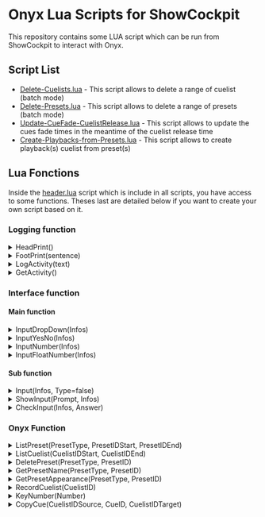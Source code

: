 # Onyx Lua Scripts for ShowCockpit

This repository contains some LUA script which can be run from ShowCockpit to interact with Onyx.

## Script List

* [Delete-Cuelists.lua](https://github.com/Spb8Lighting/OnyxLuaScripts/blob/master/dist/Delete-Cuelists.lua) - This script allows to delete a range of cuelist (batch mode)
* [Delete-Presets.lua](https://github.com/Spb8Lighting/OnyxLuaScripts/blob/master/dist/Delete-Presets.lua) - This script allows to delete a range of presets (batch mode)
* [Update-CueFade-CuelistRelease.lua](https://github.com/Spb8Lighting/OnyxLuaScripts/blob/master/dist/Update-CueFade-CuelistRelease.lua) - This script allows to update the cues fade times in the meantime of the cuelist release time
* [Create-Playbacks-from-Presets.lua](https://github.com/Spb8Lighting/OnyxLuaScripts/blob/master/dist/Create-Playbacks-from-Presets.lua) - This script allows to create playback(s) cuelist from preset(s)

## Lua Fonctions

Inside the [header.lua](https://github.com/Spb8Lighting/OnyxLuaScripts/blob/master/assets/header.lua) script which is include in all scripts, you have access to some functions. Theses last are detailed below if you want to create your own script based on it.

### Logging function

<details>
    <summary>HeadPrint()</summary>
    <p>This function will log the in ShowCockpit the Script Name and the Script Version</p>
</details>
<details>
    <summary>FootPrint(sentence)</summary>
    <p>Arguments: string sentence</p>
    <p>This function will log the in ShowCockpit sentence argument and display the author informations and display a pop-up to user (for script ends)</p>
</details>
<details>
    <summary>LogActivity(text)</summary>
    <p>Arguments: string text</p>
    <p>This function will register all the text argument. It can be restitute later by calling the GetActivity() function</p>
</details>
<details>
    <summary>GetActivity()</summary>
    <p>This function will compile all text sent through the LogActivity(text) function. Each text will have a chariot return as suffix.</p>
</details>

### Interface function

#### Main function

<details>
    <summary>InputDropDown(Infos)</summary>
    <p>Arguments: JSON Infos {Question: string, Description: string, Buttons: JSON {string Button1, string Button2, string Button3}, DefaultButton : string, DropDown : JSON {string Value 1, string Value 2, ...}, DropDownDefault: string}</p>
    <p>Dependency: Input(), ShowInput()</p>
    <p>This function will display the CreatePrompt of type "DropDown" to the user and will return the user choice value</p>
</details>
<details>
    <summary>InputYesNo(Infos)</summary>
    <p>Arguments: JSON Infos {Question: string, Description: string, Buttons: JSON {string Button1, string Button2, string Button3}, DefaultButton : string, DropDown : JSON {string Value 1, string Value 2, ...}, DropDownDefault: string}</p>
    <p>Dependency: Input(), ShowInput()</p>
    <p>This function will display the CreatePrompt of with only buttons to the user and will return the user button click value</p>
</details>
<details>
    <summary>InputNumber(Infos)</summary>
    <p>Arguments: JSON Infos {Question: string, Description: string, Buttons: JSON {string Button1, string Button2, string Button3}, DefaultButton : string, DropDown : JSON {string Value 1, string Value 2, ...}, DropDownDefault: string}</p>
    <p>Dependency: Input(), ShowInput()</p>
    <p>This function will display the CreatePrompt of type "IntegerInput" to the user and will return the user value</p>
</details>
<details>
    <summary>InputFloatNumber(Infos)</summary>
    <p>Arguments: JSON Infos {Question: string, Description: string, Buttons: JSON {string Button1, string Button2, string Button3}, DefaultButton : string, DropDown : JSON {string Value 1, string Value 2, ...}, DropDownDefault: string}</p>
    <p>Dependency: Input(), ShowInput()</p>
    <p>This function will display the CreatePrompt of type "FloatInput" to the user and will return the user value</p>
</details>

#### Sub function

<details>
    <summary>Input(Infos, Type=false)</summary>
    <p>Arguments: JSON Infos {Question: string, Description: string, Buttons: JSON {string Button1, string Button2, string Button3}, DefaultButton : string}, string Type [IntegerInput|FloatInput|TextInput|DropDown]</p>
    <p>This function will return the ShowCockpit CreatePrompt() object</p>
</details>
<details>
    <summary>ShowInput(Prompt, Infos)</summary>
    <p>Arguments: object CreatePrompt, JSON Infos {Cancel: boolean}</p>
    <p>Dependency: CheckInput()</p>
    <p>This function will display the CreatePrompt to the user and will return the user answer (CheckInput() function output)</p>
</details>
<details>
    <summary>CheckInput(Infos, Answer)</summary>
    <p>Arguments: JSON Infos {Cancel: boolean}, array Answer</p>
    <p>This function will return, following the Infos.Cancel value, the user answer. If Infos.Cancel is true, and the user answer is empty or button cancel, the return will be a NIL value. Else, the answer will be the button content or the input value</p>
</details>

### Onyx Function

<details>
    <summary>ListPreset(PresetType, PresetIDStart, PresetIDEnd)</summary>
    <p>Arguments: string PresetType [Intensity|PanTilt|Color|Gobo|Beam|BeamFX|Framing], int PresetIDStart, int PresetIDEnd</p>
    <p>Dependency: GetPresetName()</p>
    <p>This function will return an array of JSON object {id,name} with all Presets name of PresetType from ID PresetIDStart to ID PresetIDEnd</p>
</details>
<details>
    <summary>ListCuelist(CuelistIDStart, CuelistIDEnd)</summary>
    <p>Arguments: int CuelistIDStart, int CuelistIDEnd</p>
    <p>This function will return an array of JSON object {id,name} with all Cuelist name from ID CuelistIDStart to ID CuelistIDEnd</p>
</details>
<details>
    <summary>DeletePreset(PresetType, PresetID)</summary>
    <p>Arguments: string PresetType [Intensity|PanTilt|Color|Gobo|Beam|BeamFX|Framing], int PresetID</p>
    <p>This function will delete the Preset of PresetType with ID PresetID</p>
</details>
<details>
    <summary>GetPresetName(PresetType, PresetID)</summary>
    <p>Arguments: string PresetType [Intensity|PanTilt|Color|Gobo|Beam|BeamFX|Framing], int PresetID</p>
    <p>Dependency: CheckEmpty()</p>
    <p>This function will return the Preset name of PresetType with ID PresetID. If there is no Preset, it will return "--"</p>
</details>
<details>
    <summary>GetPresetAppearance(PresetType, PresetID)</summary>
    <p>Arguments: string PresetType [Intensity|PanTilt|Color|Gobo|Beam|BeamFX|Framing], int PresetID</p>
    <p>Dependency: CheckEmpty()</p>
    <p>This function will return the Preset apperance of PresetType with ID PresetID. If there is no Preset apperance, it will return the DefaultPresetAppearance of PresetType</p>
</details>
<details>
    <summary>RecordCuelist(CuelistID)</summary>
    <p>Arguments: int CuelistID</p>
    <p>Dependency: KeyNumber()</p>
    <p>This function will record a new cuelist (of the latest recorded cuelist type) with ID CuelistID</p>
</details>
<details>
    <summary>KeyNumber(Number)</summary>
    <p>Arguments: int number</p>
    <p>This function will type with the Onyx Keyboard the Number pass as argument</p>
</details>
<details>
    <summary>CopyCue(CuelistIDSource, CueID, CuelistIDTarget)</summary>
    <p>Arguments: int CuelistIDSource, int CueID, int CuelistIDTarget</p>
    <p>Dependency: KeyNumber()</p>
    <p>This function will copy an existing Cue CueID from an existing Cuelist CuelistIDSource to another existing Cuelist CuelistIDTarget</p>
</details>
